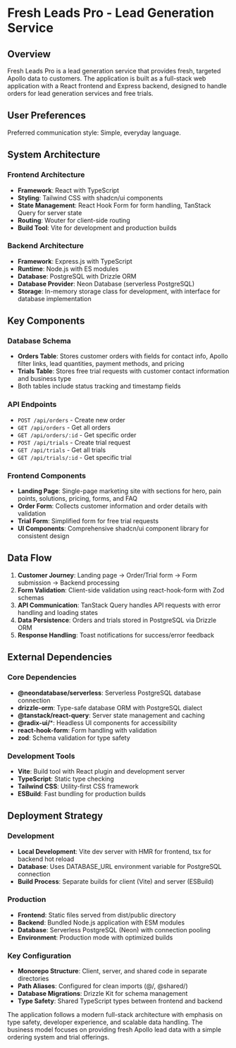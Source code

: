 # Fresh Leads Pro - Lead Generation Service

## Overview

Fresh Leads Pro is a lead generation service that provides fresh, targeted Apollo data to customers. The application is built as a full-stack web application with a React frontend and Express backend, designed to handle orders for lead generation services and free trials.

## User Preferences

Preferred communication style: Simple, everyday language.

## System Architecture

### Frontend Architecture
- **Framework**: React with TypeScript
- **Styling**: Tailwind CSS with shadcn/ui components
- **State Management**: React Hook Form for form handling, TanStack Query for server state
- **Routing**: Wouter for client-side routing
- **Build Tool**: Vite for development and production builds

### Backend Architecture
- **Framework**: Express.js with TypeScript
- **Runtime**: Node.js with ES modules
- **Database**: PostgreSQL with Drizzle ORM
- **Database Provider**: Neon Database (serverless PostgreSQL)
- **Storage**: In-memory storage class for development, with interface for database implementation

## Key Components

### Database Schema
- **Orders Table**: Stores customer orders with fields for contact info, Apollo filter links, lead quantities, payment methods, and pricing
- **Trials Table**: Stores free trial requests with customer contact information and business type
- Both tables include status tracking and timestamp fields

### API Endpoints
- `POST /api/orders` - Create new order
- `GET /api/orders` - Get all orders
- `GET /api/orders/:id` - Get specific order
- `POST /api/trials` - Create trial request
- `GET /api/trials` - Get all trials
- `GET /api/trials/:id` - Get specific trial

### Frontend Components
- **Landing Page**: Single-page marketing site with sections for hero, pain points, solutions, pricing, forms, and FAQ
- **Order Form**: Collects customer information and order details with validation
- **Trial Form**: Simplified form for free trial requests
- **UI Components**: Comprehensive shadcn/ui component library for consistent design

## Data Flow

1. **Customer Journey**: Landing page → Order/Trial form → Form submission → Backend processing
2. **Form Validation**: Client-side validation using react-hook-form with Zod schemas
3. **API Communication**: TanStack Query handles API requests with error handling and loading states
4. **Data Persistence**: Orders and trials stored in PostgreSQL via Drizzle ORM
5. **Response Handling**: Toast notifications for success/error feedback

## External Dependencies

### Core Dependencies
- **@neondatabase/serverless**: Serverless PostgreSQL database connection
- **drizzle-orm**: Type-safe database ORM with PostgreSQL dialect
- **@tanstack/react-query**: Server state management and caching
- **@radix-ui/***: Headless UI components for accessibility
- **react-hook-form**: Form handling with validation
- **zod**: Schema validation for type safety

### Development Tools
- **Vite**: Build tool with React plugin and development server
- **TypeScript**: Static type checking
- **Tailwind CSS**: Utility-first CSS framework
- **ESBuild**: Fast bundling for production builds

## Deployment Strategy

### Development
- **Local Development**: Vite dev server with HMR for frontend, tsx for backend hot reload
- **Database**: Uses DATABASE_URL environment variable for PostgreSQL connection
- **Build Process**: Separate builds for client (Vite) and server (ESBuild)

### Production
- **Frontend**: Static files served from dist/public directory
- **Backend**: Bundled Node.js application with ESM modules
- **Database**: Serverless PostgreSQL (Neon) with connection pooling
- **Environment**: Production mode with optimized builds

### Key Configuration
- **Monorepo Structure**: Client, server, and shared code in separate directories
- **Path Aliases**: Configured for clean imports (@/, @shared/)
- **Database Migrations**: Drizzle Kit for schema management
- **Type Safety**: Shared TypeScript types between frontend and backend

The application follows a modern full-stack architecture with emphasis on type safety, developer experience, and scalable data handling. The business model focuses on providing fresh Apollo lead data with a simple ordering system and trial offerings.